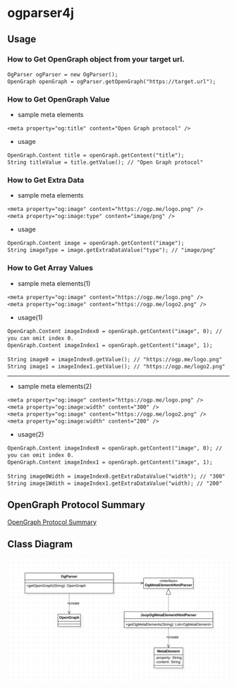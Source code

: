 # ogparser4j

## Usage
### How to Get OpenGraph object from your target url. 
```
OgParser ogParser = new OgParser();
OpenGraph openGraph = ogParser.getOpenGraph("https://target.url");
```

### How to Get OpenGraph Value
- sample meta elements
```
<meta property="og:title" content="Open Graph protocol" />
```

- usage
```
OpenGraph.Content title = openGraph.getContent("title");
String titleValue = title.getValue(); // "Open Graph protocol"
```

### How to Get Extra Data
- sample meta elements
```
<meta property="og:image" content="https://ogp.me/logo.png" />
<meta property="og:image:type" content="image/png" />
```

- usage
```
OpenGraph.Content image = openGraph.getContent("image");
String imageType = image.getExtraDataValue("type"); // "image/png"
```

### How to Get Array Values
- sample meta elements(1)
```
<meta property="og:image" content="https://ogp.me/logo.png" />
<meta property="og:image" content="https://ogp.me/logo2.png" />
```

- usage(1)
```
OpenGraph.Content imageIndex0 = openGraph.getContent("image", 0); // you can omit index 0.
OpenGraph.Content imageIndex1 = openGraph.getContent("image", 1);

String image0 = imageIndex0.getValue(); // "https://ogp.me/logo.png"
String image1 = imageIndex1.getValue(); // "https://ogp.me/logo2.png"
```

---

- sample meta elements(2)
```
<meta property="og:image" content="https://ogp.me/logo.png" />
<meta property="og:image:width" content="300" />
<meta property="og:image" content="https://ogp.me/logo2.png" />
<meta property="og:image:width" content="200" />
```

- usage(2)
```
OpenGraph.Content imageIndex0 = openGraph.getContent("image", 0); // you can omit index 0.
OpenGraph.Content imageIndex1 = openGraph.getContent("image", 1);

String image0Width = imageIndex0.getExtraDataValue("width"); // "300"
String image1Wdith = imageIndex1.getExtraDataValue("width); // "200"
```

## OpenGraph Protocol Summary
[OpenGraph Protocol Summary](./docs/OpenGraph-Protocol-Summary.md)

## Class Diagram
![class-diagram-0.1](./docs/diagram/class-diagram-0.1.png)
